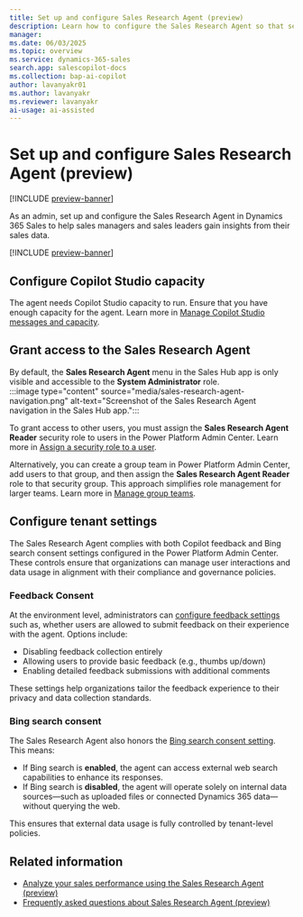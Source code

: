 ```yaml
---
title: Set up and configure Sales Research Agent (preview)
description: Learn how to configure the Sales Research Agent so that sellers can get AI-generated insights and provide feedback on the insights.
manager:
ms.date: 06/03/2025
ms.topic: overview
ms.service: dynamics-365-sales
search.app: salescopilot-docs
ms.collection: bap-ai-copilot
author: lavanyakr01
ms.author: lavanyakr
ms.reviewer: lavanyakr
ai-usage: ai-assisted
---
```


# Set up and configure Sales Research Agent (preview)

[!INCLUDE [preview-banner](~/../shared-content/shared/preview-includes/preview-banner.md)]

As an admin, set up and configure the Sales Research Agent in Dynamics 365 Sales to help sales managers and sales leaders gain insights from their sales data.  

[!INCLUDE [preview-banner](~/../shared-content/shared/preview-includes/preview-note-d365.md)]

## Configure Copilot Studio capacity

The agent needs Copilot Studio capacity to run. Ensure that you have enough capacity for the agent. Learn more in [Manage Copilot Studio messages and capacity](/power-platform/admin/manage-copilot-studio-messages-capacity?tabs=new).

## Grant access to the Sales Research Agent

By default, the **Sales Research Agent** menu in the Sales Hub app is only visible and accessible to the **System Administrator** role.  
:::image type="content" source="media/sales-research-agent-navigation.png" alt-text="Screenshot of the Sales Research Agent navigation in the Sales Hub app.":::

To grant access to other users, you must assign the **Sales Research Agent Reader** security role to users in the Power Platform Admin Center. Learn more in [Assign a security role to a user](/power-platform/admin/assign-security-roles).

Alternatively, you can create a group team in Power Platform Admin Center, add users to that group, and then assign the **Sales Research Agent Reader** role to that security group. This approach simplifies role management for larger teams. Learn more in [Manage group teams](/power-platform/admin/manage-group-teams).

## Configure tenant settings

The Sales Research Agent complies with both Copilot feedback and Bing search consent settings configured in the Power Platform Admin Center. These controls ensure that organizations can manage user interactions and data usage in alignment with their compliance and governance policies.

### Feedback Consent

At the environment level, administrators can [configure feedback settings](/power-platform/admin/tenant-settings) such as, whether users are allowed to submit feedback on their experience with the agent. Options include:

- Disabling feedback collection entirely
- Allowing users to provide basic feedback (e.g., thumbs up/down)
- Enabling detailed feedback submissions with additional comments

These settings help organizations tailor the feedback experience to their privacy and data collection standards.

### Bing search consent

The Sales Research Agent also honors the [Bing search consent setting](/power-platform/admin/geographical-availability-copilot?tabs=new#turn-on-data-movement-bing-search-and-microsoft-365-services-for-copilots-and-generative-ai-features). This means:

- If Bing search is **enabled**, the agent can access external web search capabilities to enhance its responses.
- If Bing search is **disabled**, the agent will operate solely on internal data sources—such as uploaded files or connected Dynamics 365 data—without querying the web.

This ensures that external data usage is fully controlled by tenant-level policies.

## Related information

- [Analyze your sales performance using the Sales Research Agent (preview)](use-sales-research-agent.md)
- [Frequently asked questions about Sales Research Agent (preview)](faqs-sales-research-agent.md)